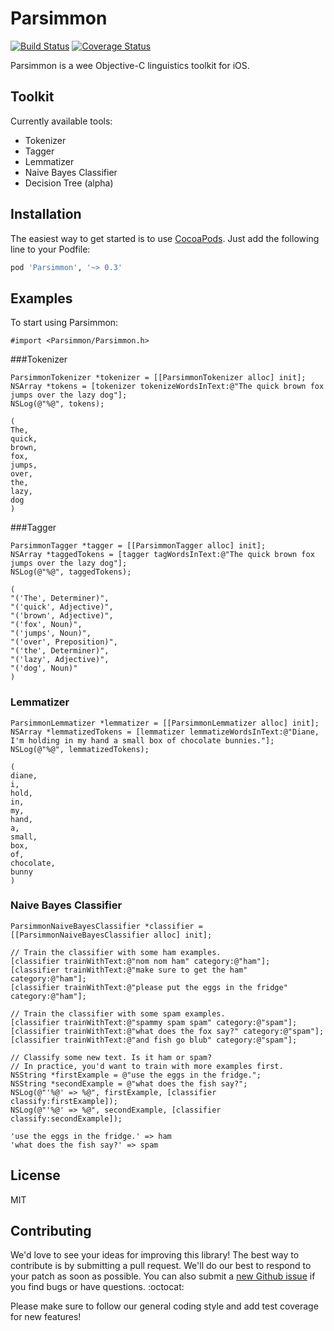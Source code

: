 Parsimmon
=========

[![Build Status](https://travis-ci.org/ayanonagon/Parsimmon.svg?branch=master)](https://travis-ci.org/ayanonagon/Parsimmon)
[![Coverage Status](https://coveralls.io/repos/ayanonagon/Parsimmon/badge.png?branch=master)](https://coveralls.io/r/ayanonagon/Parsimmon?branch=master)

Parsimmon is a wee Objective-C linguistics toolkit for iOS.


Toolkit
----
Currently available tools:
- Tokenizer
- Tagger
- Lemmatizer
- Naive Bayes Classifier
- Decision Tree (alpha)


Installation
----

The easiest way to get started is to use [CocoaPods](http://cocoapods.org/). Just add the following line to your Podfile:

```ruby
pod 'Parsimmon', '~> 0.3'
```

Examples
----

To start using Parsimmon:
```obj-c
#import <Parsimmon/Parsimmon.h>
```


###Tokenizer

```obj-c
ParsimmonTokenizer *tokenizer = [[ParsimmonTokenizer alloc] init];
NSArray *tokens = [tokenizer tokenizeWordsInText:@"The quick brown fox jumps over the lazy dog"];
NSLog(@"%@", tokens);
```

```
(
The,
quick,
brown,
fox,
jumps,
over,
the,
lazy,
dog
)
```


###Tagger

```obj-c
ParsimmonTagger *tagger = [[ParsimmonTagger alloc] init];
NSArray *taggedTokens = [tagger tagWordsInText:@"The quick brown fox jumps over the lazy dog"];
NSLog(@"%@", taggedTokens);
```

```
(
"('The', Determiner)",
"('quick', Adjective)",
"('brown', Adjective)",
"('fox', Noun)",
"('jumps', Noun)",
"('over', Preposition)",
"('the', Determiner)",
"('lazy', Adjective)",
"('dog', Noun)"
)
```


### Lemmatizer

```obj-c
ParsimmonLemmatizer *lemmatizer = [[ParsimmonLemmatizer alloc] init];
NSArray *lemmatizedTokens = [lemmatizer lemmatizeWordsInText:@"Diane, I'm holding in my hand a small box of chocolate bunnies."];
NSLog(@"%@", lemmatizedTokens);
```

```
(
diane,
i,
hold,
in,
my,
hand,
a,
small,
box,
of,
chocolate,
bunny
)
```


### Naive Bayes Classifier

```obj-c
ParsimmonNaiveBayesClassifier *classifier = [[ParsimmonNaiveBayesClassifier alloc] init];

// Train the classifier with some ham examples.
[classifier trainWithText:@"nom nom ham" category:@"ham"];
[classifier trainWithText:@"make sure to get the ham" category:@"ham"];
[classifier trainWithText:@"please put the eggs in the fridge" category:@"ham"];

// Train the classifier with some spam examples.
[classifier trainWithText:@"spammy spam spam" category:@"spam"];
[classifier trainWithText:@"what does the fox say?" category:@"spam"];
[classifier trainWithText:@"and fish go blub" category:@"spam"];

// Classify some new text. Is it ham or spam?
// In practice, you'd want to train with more examples first.
NSString *firstExample = @"use the eggs in the fridge.";
NSString *secondExample = @"what does the fish say?";
NSLog(@"'%@' => %@", firstExample, [classifier classify:firstExample]);
NSLog(@"'%@' => %@", secondExample, [classifier classify:secondExample]);
```

```
'use the eggs in the fridge.' => ham
'what does the fish say?' => spam
```

License
----

MIT

Contributing
----

We'd love to see your ideas for improving this library! The best way to contribute is by submitting a pull request. We'll do our best to respond to your patch as soon as possible. You can also submit a [new Github issue](https://github.com/ayanonagon/parsimmon/issues/new) if you find bugs or have questions. :octocat:

Please make sure to follow our general coding style and add test coverage for new features!
